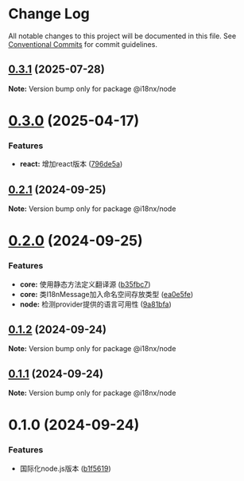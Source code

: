 # Change Log

All notable changes to this project will be documented in this file.
See [Conventional Commits](https://conventionalcommits.org) for commit guidelines.

## [0.3.1](https://github.com/geekact/i18nx/compare/v0.3.0...v0.3.1) (2025-07-28)

**Note:** Version bump only for package @i18nx/node





# [0.3.0](https://github.com/geekact/i18nx/compare/v0.2.1...v0.3.0) (2025-04-17)


### Features

* **react:** 增加react版本 ([796de5a](https://github.com/geekact/i18nx/commit/796de5a7c4fed10d9810ce583ddbbdc960b23d28))





## [0.2.1](https://github.com/geekact/i18nx/compare/v0.2.0...v0.2.1) (2024-09-25)

**Note:** Version bump only for package @i18nx/node





# [0.2.0](https://github.com/geekact/i18nx/compare/v0.1.2...v0.2.0) (2024-09-25)


### Features

* **core:** 使用静态方法定义翻译源 ([b35fbc7](https://github.com/geekact/i18nx/commit/b35fbc7f1ff7e73041b16306819533bc4b237915))
* **core:** 类I18nMessage加入命名空间存放类型 ([ea0e5fe](https://github.com/geekact/i18nx/commit/ea0e5fec3df7d12e91a56dc16af17c47839130aa))
* **node:** 检测provider提供的语言可用性 ([9a81bfa](https://github.com/geekact/i18nx/commit/9a81bfa5722e9f9444a14624ac328aaddd8fb0ce))





## [0.1.2](https://github.com/geekact/i18nx/compare/v0.1.1...v0.1.2) (2024-09-24)

**Note:** Version bump only for package @i18nx/node





## [0.1.1](https://github.com/geekact/i18nx/compare/v0.1.0...v0.1.1) (2024-09-24)

**Note:** Version bump only for package @i18nx/node





# 0.1.0 (2024-09-24)


### Features

* 国际化node.js版本 ([b1f5619](https://github.com/geekact/i18nx/commit/b1f5619318944ff0f82f4fc74a711c2dfe31293d))
